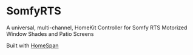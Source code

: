 # SomfyRTS
 A universal, multi-channel, HomeKit Controller for Somfy RTS Motorized Window Shades and Patio Screens
 
 Built with [HomeSpan](https://github.com/HomeSpan/HomeSpan)
